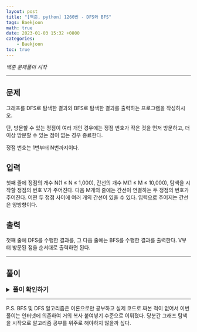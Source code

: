 ```yaml
---
layout: post
title: "[백준, python] 1260번 - DFS와 BFS"
tags: Baekjoon
math: true
date: 2023-01-03 15:32 +0800
categories:
    - Baekjoon
toc: true
---
```

_백준 문제풀이 시작_
* * *
## 문제
그래프를 DFS로 탐색한 결과와 BFS로 탐색한 결과를 출력하는 프로그램을 작성하시오.

단, 방문할 수 있는 정점이 여러 개인 경우에는 정점 번호가 작은 것을 먼저 방문하고, 더 이상 방문할 수 있는 점이 없는 경우 종료한다.

정점 번호는 1번부터 N번까지이다.
## 입력
첫째 줄에 정점의 개수 N(1 ≤ N ≤ 1,000), 간선의 개수 M(1 ≤ M ≤ 10,000), 탐색을 시작할 정점의 번호 V가 주어진다. 다음 M개의 줄에는 간선이 연결하는 두 정점의 번호가 주어진다. 어떤 두 정점 사이에 여러 개의 간선이 있을 수 있다. 입력으로 주어지는 간선은 양방향이다.
## 출력
첫째 줄에 DFS를 수행한 결과를, 그 다음 줄에는 BFS를 수행한 결과를 출력한다. V부터 방문된 점을 순서대로 출력하면 된다.

* * *
## 풀이
<details>
<summary style="font-weight:bold; font-size:17px">풀이 확인하기</summary>
<div markdown="1">
이번 문제는 그래프 순회 방식 중 dfs와 bfs를 사용하여 문제를 해결해야 한다. dfs는 재귀, bfs는 queue를 사용하여 문제를 해결하였다.   
[링크](https://ji-gwang.tistory.com/291).
를 참조하여 문제를 풀었다.

```python
import sys
input = sys.stdin.readline

def dfs(start):
  visited[start] = 1
  print(start, end=" ")

  for i in graph[start]:
    if not visited[i]:
      dfs(i)


def bfs(start):
  queue = [start]
  visited[start] = True
  while queue:
    v = queue.pop(0)
    print(v, end=" ")
    for i in graph[v]:
      if not visited[i]:
        visited[i] = True
        queue.append(i)


vertex, edge, first = map(int, input().split())
graph = [[] for _ in range(vertex + 1)]

for _ in range(edge):
    a, b = map(int, input().split())
    graph[a].append(b)
    graph[b].append(a)

for i in graph:
    i.sort()

a = []
visited = [0] * (vertex + 1)
dfs(first)
print()

visited = [0] * (vertex + 1)
bfs(first)
```

</div>
</details>

* * *
P.S. BFS 및 DFS 알고리즘은 이론으로만 공부하고 실제 코드로 짜본 적이 없어서 이번 풀이는 인터넷에 의존하여 거의 복사 붙여넣기 수준으로 이뤄졌다. 당분간 그래프 탐색을 시작으로 알고리즘 공부를 위주로 해야하지 않을까 싶다.